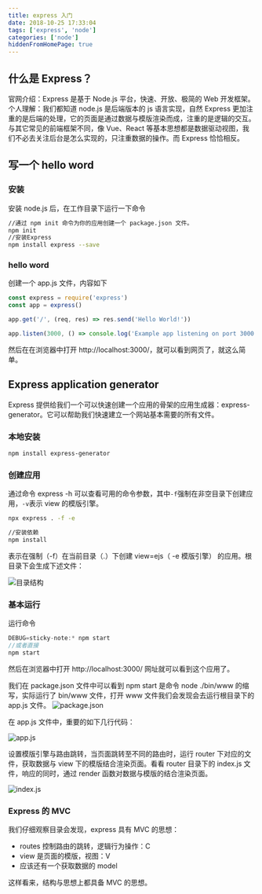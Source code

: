 ```yaml
---
title: express 入门
date: 2018-10-25 17:33:04
tags: ['express', 'node']
categories: ['node']
hiddenFromHomePage: true
---
```


## 什么是 Express？

官网介绍：Express 是基于 Node.js 平台，快速、开放、极简的 Web 开发框架。
个人理解：我们都知道 node.js 是后端版本的 js 语言实现，自然 Express 更加注重的是后端的处理，它的页面是通过数据与模版渲染而成，注重的是逻辑的交互。与其它常见的前端框架不同，像 Vue、React 等基本思想都是数据驱动视图，我们不必去关注后台是怎么实现的，只注重数据的操作。而 Express 恰恰相反。

## 写一个 hello word

### 安装

安装 node.js 后，在工作目录下运行一下命令

```bash
//通过 npm init 命令为你的应用创建一个 package.json 文件。
npm init
//安装Express
npm install express --save
```

### hello word

创建一个 app.js 文件，内容如下

```js
const express = require('express')
const app = express()

app.get('/', (req, res) => res.send('Hello World!'))

app.listen(3000, () => console.log('Example app listening on port 3000!'))
```

然后在在浏览器中打开 http://localhost:3000/，就可以看到网页了，就这么简单。

## Express application generator

Express 提供给我们一个可以快速创建一个应用的骨架的应用生成器：express-generator。它可以帮助我们快速建立一个网站基本需要的所有文件。

### 本地安装

```bash
npm install express-generator
```

### 创建应用

通过命令 express -h 可以查看可用的命令参数，其中`-f`强制在非空目录下创建应用，`-v`表示 view 的模版引擎。

```bash
npx express . -f -e

//安装依赖
npm install
```

表示在强制（-f）在当前目录（.）下创建 view=ejs（ -e 模版引擎） 的应用。根目录下会生成下述文件：

![目录结构](https://upload-images.jianshu.io/upload_images/12812641-540834276a7cfa13.png?imageMogr2/auto-orient/strip%7CimageView2/2/w/1240)

### 基本运行

运行命令

```js
DEBUG=sticky-note:* npm start
//或者直接
npm start
```

然后在浏览器中打开 http://localhost:3000/ 网址就可以看到这个应用了。

我们在 package.json 文件中可以看到 npm start 是命令 node ./bin/www 的缩写，实际运行了 bin/www 文件，打开 www 文件我们会发现会去运行根目录下的 app.js 文件。
![package.json](https://upload-images.jianshu.io/upload_images/12812641-9979e66d02007b6d.png?imageMogr2/auto-orient/strip%7CimageView2/2/w/1240)

在 app.js 文件中，重要的如下几行代码：

![app.js](https://upload-images.jianshu.io/upload_images/12812641-a04a0f265b54325f.png?imageMogr2/auto-orient/strip%7CimageView2/2/w/1240)

设置模版引擎与路由跳转，当页面跳转至不同的路由时，运行 router 下对应的文件，获取数据与 view 下的模版结合渲染页面。看看 router 目录下的 index.js 文件，响应的同时，通过 render 函数对数据与模版的结合渲染页面。

![index.js](https://upload-images.jianshu.io/upload_images/12812641-e06a651cb3ca8dbc.png?imageMogr2/auto-orient/strip%7CimageView2/2/w/1240)

### Express 的 MVC

我们仔细观察目录会发现，express 具有 MVC 的思想：

- routes 控制路由的跳转，逻辑行为操作：C
- view 是页面的模版，视图：V
- 应该还有一个获取数据的 model

这样看来，结构与思想上都具备 MVC 的思想。
